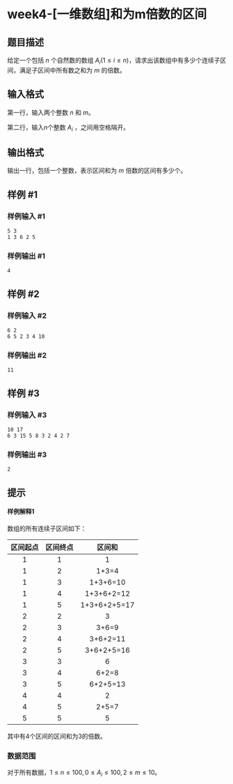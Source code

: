 # week4-[一维数组]和为m倍数的区间

## 题目描述

给定一个包括 $n$ 个自然数的数组 $A_i(1\le i \le n)$，请求出该数组中有多少个连续子区间，满足子区间中所有数之和为 $m$ 的倍数。

## 输入格式

第一行，输入两个整数 $n$ 和 $m$。

第二行，输入$n$个整数 $A_i$ ，之间用空格隔开。

## 输出格式

输出一行，包括一个整数，表示区间和为 $m$ 倍数的区间有多少个。

## 样例 #1

### 样例输入 #1

```
5 3
1 3 6 2 5
```

### 样例输出 #1

```
4
```

## 样例 #2

### 样例输入 #2

```
6 2
6 5 2 3 4 10
```

### 样例输出 #2

```
11
```

## 样例 #3

### 样例输入 #3

```
10 17
6 3 15 5 8 3 2 4 2 7
```

### 样例输出 #3

```
2
```

## 提示

#### 样例解释1

数组的所有连续子区间如下：

| 区间起点 | 区间终点 |    区间和    |
| :------: | :------: | :----------: |
|    1     |    1     |      1       |
|    1     |    2     |    1+3=4     |
|    1     |    3     |   1+3+6=10   |
|    1     |    4     |  1+3+6+2=12  |
|    1     |    5     | 1+3+6+2+5=17 |
|    2     |    2     |      3       |
|    2     |    3     |    3+6=9     |
|    2     |    4     |   3+6+2=11   |
|    2     |    5     |  3+6+2+5=16  |
|    3     |    3     |      6       |
|    3     |    4     |    6+2=8     |
|    3     |    5     |   6+2+5=13   |
|    4     |    4     |      2       |
|    4     |    5     |    2+5=7     |
|    5     |    5     |      5       |


其中有4个区间的区间和为3的倍数。

### 数据范围

对于所有数据，$1 \le n \le 100,0\le A_i \le 100, 2 \le m \le 10$。